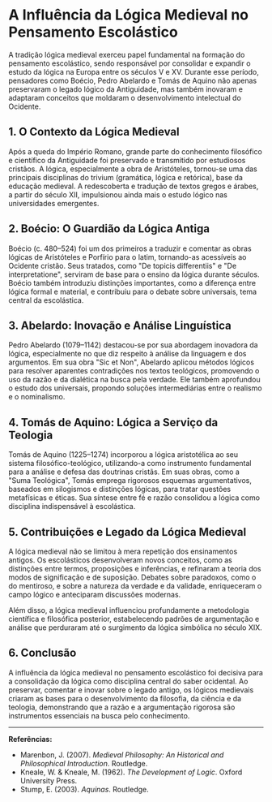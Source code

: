 # A Influência da Lógica Medieval no Pensamento Escolástico

A tradição lógica medieval exerceu papel fundamental na formação do pensamento escolástico, sendo responsável por consolidar e expandir o estudo da lógica na Europa entre os séculos V e XV. Durante esse período, pensadores como Boécio, Pedro Abelardo e Tomás de Aquino não apenas preservaram o legado lógico da Antiguidade, mas também inovaram e adaptaram conceitos que moldaram o desenvolvimento intelectual do Ocidente.

## 1. O Contexto da Lógica Medieval

Após a queda do Império Romano, grande parte do conhecimento filosófico e científico da Antiguidade foi preservado e transmitido por estudiosos cristãos. A lógica, especialmente a obra de Aristóteles, tornou-se uma das principais disciplinas do trivium (gramática, lógica e retórica), base da educação medieval. A redescoberta e tradução de textos gregos e árabes, a partir do século XII, impulsionou ainda mais o estudo lógico nas universidades emergentes.

## 2. Boécio: O Guardião da Lógica Antiga

Boécio (c. 480–524) foi um dos primeiros a traduzir e comentar as obras lógicas de Aristóteles e Porfírio para o latim, tornando-as acessíveis ao Ocidente cristão. Seus tratados, como "De topicis differentiis" e "De interpretatione", serviram de base para o ensino da lógica durante séculos. Boécio também introduziu distinções importantes, como a diferença entre lógica formal e material, e contribuiu para o debate sobre universais, tema central da escolástica.

## 3. Abelardo: Inovação e Análise Linguística

Pedro Abelardo (1079–1142) destacou-se por sua abordagem inovadora da lógica, especialmente no que diz respeito à análise da linguagem e dos argumentos. Em sua obra "Sic et Non", Abelardo aplicou métodos lógicos para resolver aparentes contradições nos textos teológicos, promovendo o uso da razão e da dialética na busca pela verdade. Ele também aprofundou o estudo dos universais, propondo soluções intermediárias entre o realismo e o nominalismo.

## 4. Tomás de Aquino: Lógica a Serviço da Teologia

Tomás de Aquino (1225–1274) incorporou a lógica aristotélica ao seu sistema filosófico-teológico, utilizando-a como instrumento fundamental para a análise e defesa das doutrinas cristãs. Em suas obras, como a "Suma Teológica", Tomás emprega rigorosos esquemas argumentativos, baseados em silogismos e distinções lógicas, para tratar questões metafísicas e éticas. Sua síntese entre fé e razão consolidou a lógica como disciplina indispensável à escolástica.

## 5. Contribuições e Legado da Lógica Medieval

A lógica medieval não se limitou à mera repetição dos ensinamentos antigos. Os escolásticos desenvolveram novos conceitos, como as distinções entre termos, proposições e inferências, e refinaram a teoria dos modos de significação e de suposição. Debates sobre paradoxos, como o do mentiroso, e sobre a natureza da verdade e da validade, enriqueceram o campo lógico e anteciparam discussões modernas.

Além disso, a lógica medieval influenciou profundamente a metodologia científica e filosófica posterior, estabelecendo padrões de argumentação e análise que perduraram até o surgimento da lógica simbólica no século XIX.

## 6. Conclusão

A influência da lógica medieval no pensamento escolástico foi decisiva para a consolidação da lógica como disciplina central do saber ocidental. Ao preservar, comentar e inovar sobre o legado antigo, os lógicos medievais criaram as bases para o desenvolvimento da filosofia, da ciência e da teologia, demonstrando que a razão e a argumentação rigorosa são instrumentos essenciais na busca pelo conhecimento.

---

**Referências:**

- Marenbon, J. (2007). *Medieval Philosophy: An Historical and Philosophical Introduction*. Routledge.
- Kneale, W. & Kneale, M. (1962). *The Development of Logic*. Oxford University Press.
- Stump, E. (2003). *Aquinas*. Routledge.